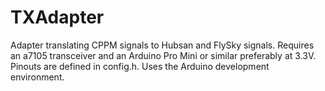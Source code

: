TXAdapter
=========

Adapter translating CPPM signals to Hubsan and FlySky signals. Requires an a7105 transceiver and an Arduino Pro Mini or similar preferably at 3.3V. Pinouts are defined in config.h. Uses the Arduino development environment.
